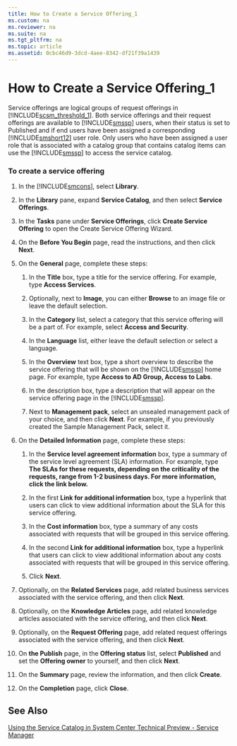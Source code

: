 ```yaml
---
title: How to Create a Service Offering_1
ms.custom: na
ms.reviewer: na
ms.suite: na
ms.tgt_pltfrm: na
ms.topic: article
ms.assetid: 0cbc46d9-3dcd-4aee-8342-df21f39a1439
---
```

# How to Create a Service Offering_1
Service offerings are logical groups of request offerings in [!INCLUDE[scsm_threshold_1](./Token/scsm_threshold_1_md.md)]. Both service offerings and their request offerings are available to [!INCLUDE[smssp](./Token/smssp_md.md)] users, when their status is set to Published and if end users have been assigned a corresponding [!INCLUDE[smshort12](./Token/smshort12_md.md)] user role. Only users who have been assigned a user role that is associated with a catalog group that contains catalog items can use the [!INCLUDE[smssp](./Token/smssp_md.md)] to access the service catalog.

### To create a service offering

1.  In the [!INCLUDE[smcons](./Token/smcons_md.md)], select **Library**.

2.  In the **Library** pane, expand **Service Catalog**, and then select **Service Offerings**.

3.  In the **Tasks** pane under **Service Offerings**, click **Create Service Offering** to open the Create Service Offering Wizard.

4.  On the **Before You Begin** page, read the instructions, and then click **Next**.

5.  On the **General** page, complete these steps:

    1.  In the **Title** box, type a title for the service offering. For example, type **Access Services**.

    2.  Optionally, next to **Image**, you can either **Browse** to an image file or leave the default selection.

    3.  In the **Category** list, select a category that this service offering will be a part of. For example, select **Access and Security**.

    4.  In the **Language** list, either leave the default selection or select a language.

    5.  In the **Overview** text box, type a short overview to describe the service offering that will be shown on the [!INCLUDE[smssp](./Token/smssp_md.md)] home page. For example, type **Access to AD Group, Access to Labs**.

    6.  In the description box, type a description that will appear on the service offering page in the [!INCLUDE[smssp](./Token/smssp_md.md)].

    7.  Next to **Management pack**, select an unsealed management pack of your choice, and then click **Next**. For example, if you previously created the Sample Management Pack, select it.

6.  On the **Detailed Information** page, complete these steps:

    1.  In the **Service level agreement information** box, type a summary of the service level agreement \(SLA\) information. For example, type **The SLAs for these requests, depending on the criticality of the requests, range from 1\-2 business days. For more information, click the link below.**

    2.  In the first **Link for additional information** box, type a hyperlink that users can click to view additional information about the SLA for this service offering.

    3.  In the **Cost information** box, type a summary of any costs associated with requests that will be grouped in this service offering.

    4.  In the second **Link for additional information** box, type a hyperlink that users can click to view additional information about any costs associated with requests that will be grouped in this service offering.

    5.  Click **Next**.

7.  Optionally, on the **Related Services** page, add related business services associated with the service offering, and then click **Next**.

8.  Optionally, on the **Knowledge Articles** page, add related knowledge articles associated with the service offering, and then click **Next**.

9. Optionally, on the **Request Offering** page, add related request offerings associated with the service offering, and then click **Next**.

10. On **the Publish** page, in the **Offering status** list, select **Published** and set the **Offering owner** to yourself, and then click **Next**.

11. On the **Summary** page, review the information, and then click **Create**.

12. On the **Completion** page, click **Close**.

## See Also
[Using the Service Catalog in System Center Technical Preview - Service Manager](./Using-the-Service-Catalog-in-System-Center-Technical-Preview---Service-Manager.md)



